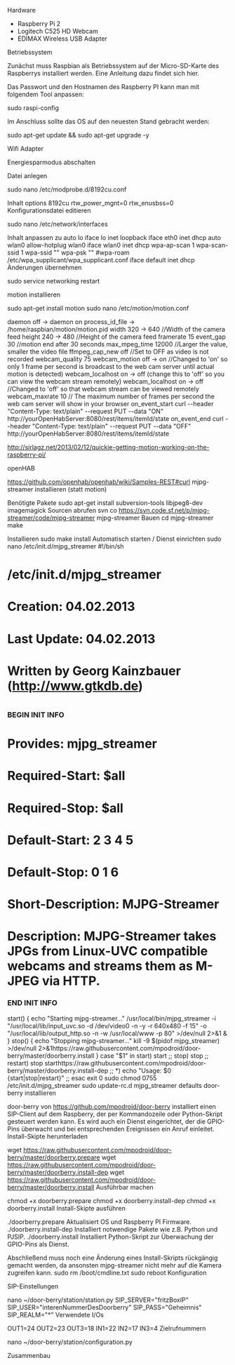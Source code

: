 Hardware

* Raspberry Pi 2
* Logitech C525 HD Webcam
* EDIMAX Wireless USB Adapter

Betriebssystem

Zunächst muss Raspbian als Betriebssystem auf der Micro-SD-Karte des Raspberrys installiert werden. Eine Anleitung dazu findet sich hier.

Das Passwort und den Hostnamen des Raspberry PI kann man mit folgendem Tool anpassen:

sudo raspi-config

Im Anschluss sollte das OS auf den neuesten Stand gebracht werden:

sudo apt-get update && sudo apt-get upgrade -y

Wifi Adapter

Energiesparmodus abschalten

Datei anlegen

sudo nano /etc/modprobe.d/8192cu.conf

Inhalt
options 8192cu rtw_power_mgnt=0 rtw_enusbss=0
Konfigurationsdatei editieren

sudo nano /etc/network/interfaces

Inhalt anpassen zu
auto lo
iface lo inet loopback
iface eth0 inet dhcp
auto wlan0
allow-hotplug wlan0
iface wlan0 inet dhcp
wpa-ap-scan 1
wpa-scan-ssid 1
wpa-ssid "<Ihre SSID>"
wpa-psk "<Ihr PSK>"
#wpa-roam /etc/wpa_supplicant/wpa_supplicant.conf
iface default inet dhcp
Änderungen übernehmen

sudo service networking restart

motion installieren

sudo apt-get install motion
sudo nano /etc/motion/motion.conf

daemon off -> daemon on
process_id_file -> /home/raspbian/motion/motion.pid
width 320 -> 640 //Width of the camera feed
height 240 -> 480 //Height of the camera feed
framerate 15
event_gap 30 //motion end after 30 seconds
max_mpeg_time 12000 //Larger the value, smaller the video file
ffmpeg_cap_new off //Set to OFF as video is not recorded
webcam_quality 75
webcam_motion off -> on //Changed to 'on' so only 1 frame per second is broadcast to the web cam server until actual motion is detected)
webcam_localhost on -> off (change this to 'off' so you can view the webcam stream remotely)
webcam_localhost on -> off //Changed to 'off' so that webcam stream can be viewed remotely
webcam_maxrate 10 // The maximum number of frames per second the web cam server will show in your browser
on_event_start curl --header "Content-Type: text/plain" --request PUT --data "ON" http://yourOpenHabServer:8080/rest/items/itemId/state
on_event_end curl --header "Content-Type: text/plain" --request PUT --data "OFF" http://yourOpenHabServer:8080/rest/items/itemId/state

http://sirlagz.net/2013/02/12/quickie-getting-motion-working-on-the-raspberry-pi/

openHAB

https://github.com/openhab/openhab/wiki/Samples-REST#curl
mjpg-streamer installieren (statt motion)

Benötigte Pakete
sudo apt-get install subversion-tools libjpeg8-dev imagemagick
Sourcen abrufen
svn co https://svn.code.sf.net/p/mjpg-streamer/code/mjpg-streamer mjpg-streamer
Bauen
cd mjpg-streamer
make

Installieren
sudo make install
Automatisch starten / Dienst einrichten
sudo nano /etc/init.d/mjpg_streamer
#!/bin/sh
# /etc/init.d/mjpg_streamer
#
# Creation:    04.02.2013
# Last Update: 04.02.2013
#
# Written by Georg Kainzbauer (http://www.gtkdb.de)
#
### BEGIN INIT INFO
# Provides:          mjpg_streamer
# Required-Start:    $all
# Required-Stop:     $all
# Default-Start:     2 3 4 5
# Default-Stop:      0 1 6
# Short-Description: MJPG-Streamer
# Description:       MJPG-Streamer takes JPGs from Linux-UVC compatible webcams and streams them as M-JPEG via HTTP.
### END INIT INFO
start()
{
  echo "Starting mjpg-streamer..."
  /usr/local/bin/mjpg_streamer -i "/usr/local/lib/input_uvc.so -d /dev/video0 -n -y -r 640x480 -f 15" -o "/usr/local/lib/output_http.so -n -w /usr/local/www -p 80" >/dev/null 2>&1 &
}
stop()
{
  echo "Stopping mjpg-streamer..."
  kill -9 $(pidof mjpg_streamer) >/dev/null 2>&1https://raw.githubusercontent.com/mpodroid/door-berry/master/doorberry.install
}
case "$1" in
  start)
    start
    ;;
  stop)
    stop
    ;;
  restart)
    stop
    starthttps://raw.githubusercontent.com/mpodroid/door-berry/master/doorberry.install-dep
    ;;
  *)
    echo "Usage: $0 {start|stop|restart}"
    ;;
esac
exit 0
sudo chmod 0755 /etc/init.d/mjpg_streamer
sudo update-rc.d mjpg_streamer defaults
door-berry installieren

door-berry von https://github.com/mpodroid/door-berry installiert einen SIP-Client auf dem Raspberry, der per Kommandozeile oder Python-Skript gesteuert werden kann. Es wird auch ein Dienst eingerichtet, der die GPIO-Pins überwacht und bei entsprechenden Ereignissen ein Anruf einleitet.
Install-Skipte herunterladen

wget https://raw.githubusercontent.com/mpodroid/door-berry/master/doorberry.prepare
wget https://raw.githubusercontent.com/mpodroid/door-berry/master/doorberry.install-dep
wget https://raw.githubusercontent.com/mpodroid/door-berry/master/doorberry.install
Ausführbar machen

chmod +x doorberry.prepare
chmod +x doorberry.install-dep
chmod +x doorberry.install
Install-Skipte ausführen

./doorberry.prepare
Aktualisiert OS und Raspberry PI Firmware.
./doorberry.install-dep
Installiert notwendige Pakete wie z.B. Python und PJSIP.
./doorberry.install
Installiert Python-Skript zur Überwachung der GPIO-Pins als Dienst.

Abschließend muss noch eine Änderung eines Install-Skripts rückgängig gemacht werden, da ansonsten mjpg-streamer nicht mehr auf die Kamera zugreifen kann.
sudo rm /boot/cmdline.txt
sudo reboot
Konfiguration

SIP-Einstellungen

nano ~/door-berry/station/station.py
SIP_SERVER="fritzBoxIP"
SIP_USER="interenNummerDesDoorberry"
SIP_PASS="Geheimnis"
SIP_REALM="*"
Verwendete I/Os

OUT1=24
OUT2=23
OUT3=18
IN1=22
IN2=17
IN3=4
Zielrufnummern

nano ~/door-berry/station/configuration.py

Zusammenbau




